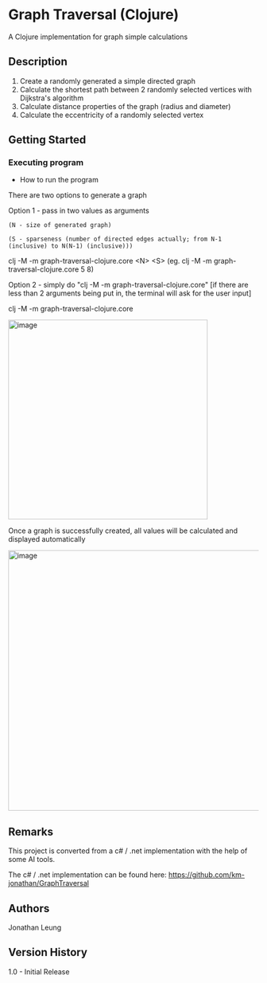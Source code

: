 # Graph Traversal (Clojure)

A Clojure implementation for graph simple calculations

## Description

1. Create a randomly generated a simple directed graph
2. Calculate the shortest path between 2 randomly selected vertices with Dijkstra's algorithm
3. Calculate distance properties of the graph (radius and diameter)
4. Calculate the eccentricity of a randomly selected vertex

## Getting Started

### Executing program

* How to run the program

There are two options to generate a graph

Option 1 - pass in two values as arguments

    (N - size of generated graph)
    
    (S - sparseness (number of directed edges actually; from N-1 (inclusive) to N(N-1) (inclusive))) 

  clj -M -m graph-traversal-clojure.core \<N\> \<S\> (eg. clj -M -m graph-traversal-clojure.core 5 8)
  
Option 2 - simply do "clj -M -m graph-traversal-clojure.core" [if there are less than 2 arguments being put in, the terminal will ask for the user input]
  
  clj -M -m graph-traversal-clojure.core

<img width="401" alt="image" src="https://github.com/user-attachments/assets/004304f9-bef7-4b8a-85c5-1711dff1e7ac" />

Once a graph is successfully created, all values will be calculated and displayed automatically 

<img width="523" alt="image" src="https://github.com/user-attachments/assets/0ebce4cb-7817-43ba-b0fd-a0f696c66ee5" />

## Remarks

This project is converted from a c# / .net implementation with the help of some AI tools.

The c# / .net implementation can be found here: https://github.com/km-jonathan/GraphTraversal

## Authors

Jonathan Leung  

## Version History

1.0 - Initial Release
